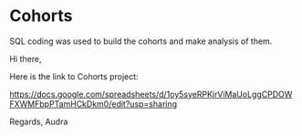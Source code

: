 # Cohorts
SQL coding was used to build the cohorts and make analysis of them.


Hi there,

Here is the link to Cohorts project:

https://docs.google.com/spreadsheets/d/1oy5syeRPKjrViMaUoLggCPDOWFXWMFbpPTamHCkDkm0/edit?usp=sharing

Regards,
Audra
